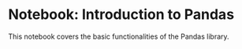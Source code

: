 # Notebook: Introduction to Pandas
This notebook covers the basic functionalities of the Pandas library.
